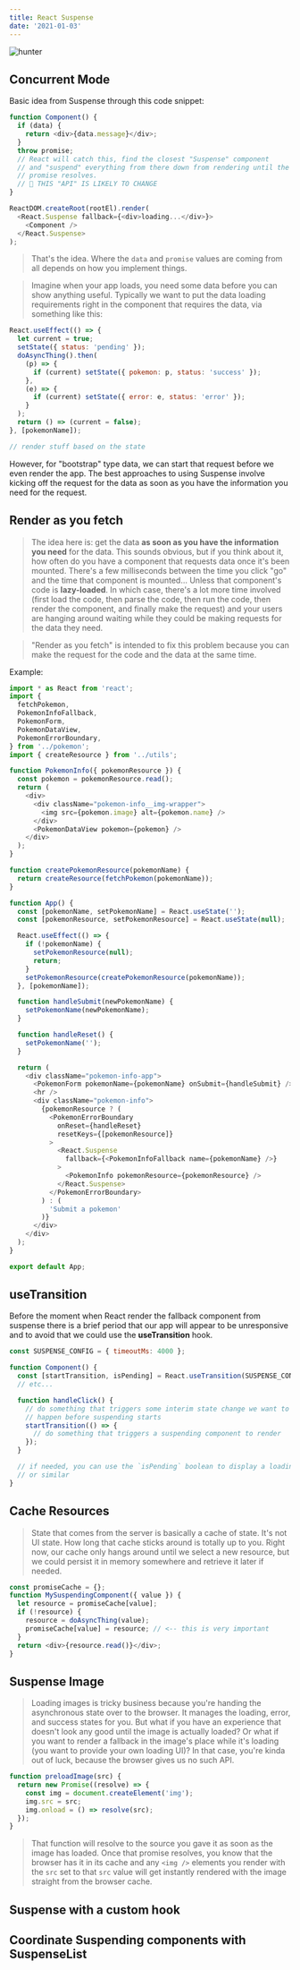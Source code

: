 ```yaml
---
title: React Suspense
date: '2021-01-03'
---
```


![hunter](./hunterxhunter.jpeg)

## Concurrent Mode

Basic idea from Suspense through this code snippet:

```javascript
function Component() {
  if (data) {
    return <div>{data.message}</div>;
  }
  throw promise;
  // React will catch this, find the closest "Suspense" component
  // and "suspend" everything from there down from rendering until the
  // promise resolves.
  // 🚨 THIS "API" IS LIKELY TO CHANGE
}

ReactDOM.createRoot(rootEl).render(
  <React.Suspense fallback={<div>loading...</div>}>
    <Component />
  </React.Suspense>
);
```

> That's the idea. Where the `data` and `promise` values are coming from all
> depends on how you implement things.

> Imagine when your app loads, you need some data before you can show anything
> useful. Typically we want to put the data loading requirements right in the
> component that requires the data, via something like this:

```javascript
React.useEffect(() => {
  let current = true;
  setState({ status: 'pending' });
  doAsyncThing().then(
    (p) => {
      if (current) setState({ pokemon: p, status: 'success' });
    },
    (e) => {
      if (current) setState({ error: e, status: 'error' });
    }
  );
  return () => (current = false);
}, [pokemonName]);

// render stuff based on the state
```

However, for "bootstrap" type data, we can start that request before we even
render the app. The best approaches to using Suspense involve kicking off the
request for the data as soon as you have the information you need for the
request.

## Render as you fetch

> The idea here is: get the data **as soon as you have the information you need**
> for the data. This sounds obvious, but if you think about it, how often do you
> have a component that requests data once it's been mounted. There's a few
> milliseconds between the time you click "go" and the time that component is
> mounted... Unless that component's code is **lazy-loaded**. In which case,
> there's a lot more time involved (first load the code, then parse the code, then
> run the code, then render the component, and finally make the request) and your
> users are hanging around waiting while they could be making requests for the
> data they need.

> "Render as you fetch" is intended to fix this problem because you can make the
> request for the code and the data at the same time.

Example:

```javascript
import * as React from 'react';
import {
  fetchPokemon,
  PokemonInfoFallback,
  PokemonForm,
  PokemonDataView,
  PokemonErrorBoundary,
} from '../pokemon';
import { createResource } from '../utils';

function PokemonInfo({ pokemonResource }) {
  const pokemon = pokemonResource.read();
  return (
    <div>
      <div className="pokemon-info__img-wrapper">
        <img src={pokemon.image} alt={pokemon.name} />
      </div>
      <PokemonDataView pokemon={pokemon} />
    </div>
  );
}

function createPokemonResource(pokemonName) {
  return createResource(fetchPokemon(pokemonName));
}

function App() {
  const [pokemonName, setPokemonName] = React.useState('');
  const [pokemonResource, setPokemonResource] = React.useState(null);

  React.useEffect(() => {
    if (!pokemonName) {
      setPokemonResource(null);
      return;
    }
    setPokemonResource(createPokemonResource(pokemonName));
  }, [pokemonName]);

  function handleSubmit(newPokemonName) {
    setPokemonName(newPokemonName);
  }

  function handleReset() {
    setPokemonName('');
  }

  return (
    <div className="pokemon-info-app">
      <PokemonForm pokemonName={pokemonName} onSubmit={handleSubmit} />
      <hr />
      <div className="pokemon-info">
        {pokemonResource ? (
          <PokemonErrorBoundary
            onReset={handleReset}
            resetKeys={[pokemonResource]}
          >
            <React.Suspense
              fallback={<PokemonInfoFallback name={pokemonName} />}
            >
              <PokemonInfo pokemonResource={pokemonResource} />
            </React.Suspense>
          </PokemonErrorBoundary>
        ) : (
          'Submit a pokemon'
        )}
      </div>
    </div>
  );
}

export default App;
```

## useTransition

Before the moment when React render the fallback component from suspense there is a brief period that our app will appear to be unresponsive and to avoid that we could use the **useTransition** hook.

```javascript
const SUSPENSE_CONFIG = { timeoutMs: 4000 };

function Component() {
  const [startTransition, isPending] = React.useTransition(SUSPENSE_CONFIG);
  // etc...

  function handleClick() {
    // do something that triggers some interim state change we want to
    // happen before suspending starts
    startTransition(() => {
      // do something that triggers a suspending component to render
    });
  }

  // if needed, you can use the `isPending` boolean to display a loading spinner
  // or similar
}
```

## Cache Resources

> State that comes from the server is basically a cache of state. It's not UI
> state. How long that cache sticks around is totally up to you. Right now, our
> cache only hangs around until we select a new resource, but we could persist it
> in memory somewhere and retrieve it later if needed.

```javascript
const promiseCache = {};
function MySuspendingComponent({ value }) {
  let resource = promiseCache[value];
  if (!resource) {
    resource = doAsyncThing(value);
    promiseCache[value] = resource; // <-- this is very important
  }
  return <div>{resource.read()}</div>;
}
```

## Suspense Image

> Loading images is tricky business because you're handing the asynchronous state
> over to the browser. It manages the loading, error, and success states for you.
> But what if you have an experience that doesn't look any good until the image is
> actually loaded? Or what if you want to render a fallback in the image's place
> while it's loading (you want to provide your own loading UI)? In that case,
> you're kinda out of luck, because the browser gives us no such API.

```javascript
function preloadImage(src) {
  return new Promise((resolve) => {
    const img = document.createElement('img');
    img.src = src;
    img.onload = () => resolve(src);
  });
}
```

> That function will resolve to the source you gave it as soon as the image has
> loaded. Once that promise resolves, you know that the browser has it in its
> cache and any `<img />` elements you render with the `src` set to that `src`
> value will get instantly rendered with the image straight from the browser
> cache.

## Suspense with a custom hook

## Coordinate Suspending components with SuspenseList
